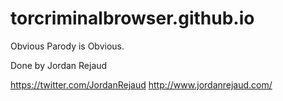 torcriminalbrowser.github.io
============================
Obvious Parody is Obvious.

Done by Jordan Rejaud

https://twitter.com/JordanRejaud
http://www.jordanrejaud.com/
